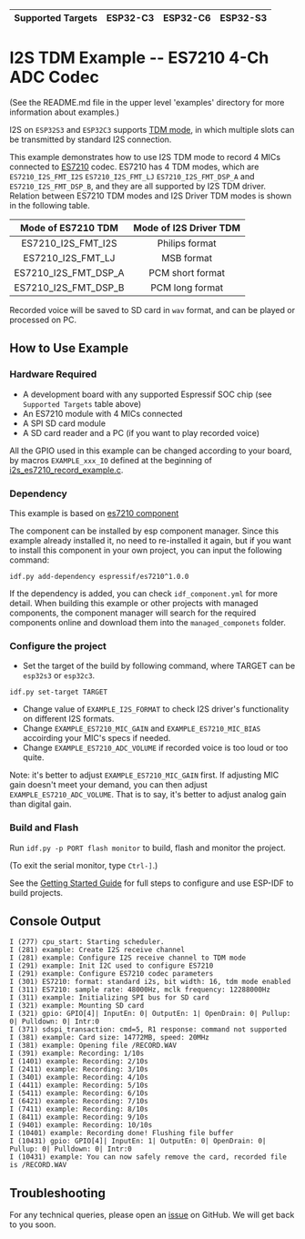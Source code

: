 | Supported Targets | ESP32-C3 | ESP32-C6 | ESP32-S3 |
| ----------------- | -------- | -------- | -------- |

# I2S TDM Example -- ES7210 4-Ch ADC Codec

(See the README.md file in the upper level 'examples' directory for more information about examples.)

I2S on `ESP32S3` and `ESP32C3` supports [TDM mode](https://docs.espressif.com/projects/esp-idf/en/latest/esp32s3/api-reference/peripherals/i2s.html#tdm-mode), in which multiple slots can be transmitted by standard I2S connection.

This example demonstrates how to use I2S TDM mode to record 4 MICs connected to [ES7210](http://www.everest-semi.com/pdf/ES7210%20PB.pdf) codec. ES7210 has 4 TDM modes, which are `ES7210_I2S_FMT_I2S` `ES7210_I2S_FMT_LJ` `ES7210_I2S_FMT_DSP_A` and `ES7210_I2S_FMT_DSP_B`, and they are all supported by I2S TDM driver. Relation between ES7210 TDM modes and I2S Driver TDM modes is shown in the following table.

|  Mode of ES7210 TDM  | Mode of I2S Driver TDM |
| :------------------: | :--------------------: |
|  ES7210_I2S_FMT_I2S  |     Philips format     |
|  ES7210_I2S_FMT_LJ   |       MSB format       |
| ES7210_I2S_FMT_DSP_A |    PCM short format    |
| ES7210_I2S_FMT_DSP_B |    PCM long format     |

Recorded voice will be saved to SD card in `wav` format, and can be played or processed on PC.

## How to Use Example

### Hardware Required

* A development board with any supported Espressif SOC chip (see `Supported Targets` table above)
* An ES7210 module with 4 MICs connected
* A SPI SD card module
* A SD card reader and a PC (if you want to play recorded voice)

All the GPIO used in this example can be changed according to your board, by macros `EXAMPLE_xxx_IO` defined at the beginning of [i2s_es7210_record_example.c](main/i2s_es7210_record_example.c).

### Dependency

This example is based on [es7210 component](https://components.espressif.com/component/espressif/es7210)

The component can be installed by esp component manager. Since this example already installed it, no need to re-installed it again, but if you want to install this component in your own project, you can input the following command:
```
idf.py add-dependency espressif/es7210^1.0.0
```

If the dependency is added, you can check `idf_component.yml` for more detail. When building this example or other projects with managed components, the component manager will search for the required components online and download them into the `managed_componets` folder.

### Configure the project

* Set the target of the build by following command, where TARGET can be `esp32s3` or `esp32c3`.
```
idf.py set-target TARGET
```
* Change value of `EXAMPLE_I2S_FORMAT` to check I2S driver's functionality on different I2S formats.
* Change `EXAMPLE_ES7210_MIC_GAIN` and `EXAMPLE_ES7210_MIC_BIAS` accoirding your MIC's specs if needed.
* Change `EXAMPLE_ES7210_ADC_VOLUME` if recorded voice is too loud or too quite.

Note: it's better to adjust `EXAMPLE_ES7210_MIC_GAIN` first. If adjusting MIC gain doesn't meet your demand, you can then adjust `EXAMPLE_ES7210_ADC_VOLUME`. That is to say, it's better to adjust analog gain than digital gain.

### Build and Flash

Run `idf.py -p PORT flash monitor` to build, flash and monitor the project.

(To exit the serial monitor, type ``Ctrl-]``.)

See the [Getting Started Guide](https://docs.espressif.com/projects/esp-idf/en/latest/get-started/index.html) for full steps to configure and use ESP-IDF to build projects.

## Console Output

```
I (277) cpu_start: Starting scheduler.
I (281) example: Create I2S receive channel
I (281) example: Configure I2S receive channel to TDM mode
I (291) example: Init I2C used to configure ES7210
I (291) example: Configure ES7210 codec parameters
I (301) ES7210: format: standard i2s, bit width: 16, tdm mode enabled
I (311) ES7210: sample rate: 48000Hz, mclk frequency: 12288000Hz
I (311) example: Initializing SPI bus for SD card
I (321) example: Mounting SD card
I (321) gpio: GPIO[4]| InputEn: 0| OutputEn: 1| OpenDrain: 0| Pullup: 0| Pulldown: 0| Intr:0
I (371) sdspi_transaction: cmd=5, R1 response: command not supported
I (381) example: Card size: 14772MB, speed: 20MHz
I (381) example: Opening file /RECORD.WAV
I (391) example: Recording: 1/10s
I (1401) example: Recording: 2/10s
I (2411) example: Recording: 3/10s
I (3401) example: Recording: 4/10s
I (4411) example: Recording: 5/10s
I (5411) example: Recording: 6/10s
I (6421) example: Recording: 7/10s
I (7411) example: Recording: 8/10s
I (8411) example: Recording: 9/10s
I (9401) example: Recording: 10/10s
I (10401) example: Recording done! Flushing file buffer
I (10431) gpio: GPIO[4]| InputEn: 1| OutputEn: 0| OpenDrain: 0| Pullup: 0| Pulldown: 0| Intr:0
I (10431) example: You can now safely remove the card, recorded file is /RECORD.WAV
```

## Troubleshooting

For any technical queries, please open an [issue](https://github.com/espressif/esp-idf/issues) on GitHub. We will get back to you soon.
